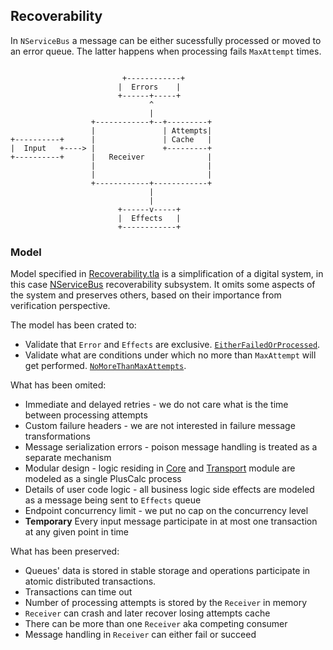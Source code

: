 ## Recoverability

In `NServiceBus` a message can be either sucessfully processed or moved to an error queue. The latter happens when processing fails `MaxAttempt` times.

```

                         +------------+
                        |  Errors    |
                        +------+-----+
                               ^
                               |
                  +------------+--+---------+
                  |               | Attempts|
+----------+      |               | Cache   |
|  Input   +----> |               +---------+
+----------+      |   Receiver              |
                  |                         |
                  |                         |
                  +------------+------------+
                               |
                               |
                        +------v-----+
                        |  Effects   |
                        +------------+

 ```

### Model

Model specified in [Recoverability.tla]() is a simplification of a digital system, in this case [NServiceBus]() recoverability subsystem. It omits some aspects of the system and preserves others, based on their importance from verification perspective. 

The model has been crated to:
 * Validate that `Error` and `Effects` are exclusive. [`EitherFailedOrProcessed`](https://github.com/tmasternak/NServiceBus.ModelChecking/blob/master/Recoverability/Recoverability.tla#L140).
 * Validate what are conditions under which no more than `MaxAttempt` will get performed. [`NoMoreThanMaxAttempts`](https://github.com/tmasternak/NServiceBus.ModelChecking/blob/master/Recoverability/Recoverability.tla#L144).

What has been omited:

 * Immediate and delayed retries - we do not care what is the time between processing attempts
 * Custom failure headers - we are not interested in failure message transformations
 * Message serialization errors - poison message handling is treated as a separate mechanism
 * Modular design - logic residing in [Core]() and [Transport]() module are modeled as a single PlusCalc process
 * Details of user code logic - all business logic side effects are modeled as a message being sent to `Effects` queue
 * Endpoint concurrency limit - we put no cap on the concurrency level 
 * **Temporary** Every input message participate in at most one transaction at any given point in time

What has been preserved:
  
 * Queues' data is stored in stable storage and operations participate in atomic distributed transactions.
 * Transactions can time out
 * Number of processing attempts is stored by the `Receiver` in memory
 * `Receiver` can crash and later recover losing attempts cache
 * There can be more than one `Receiver` aka competing consumer
 * Message handling in `Receiver` can either fail or succeed